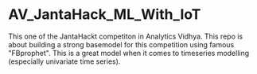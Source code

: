 # AV_JantaHack_ML_With_IoT
This one of the JantaHackt competiton in Analytics Vidhya. This repo is about building a strong basemodel for this competition using famous "FBprophet". This is a great model when it comes to timeseries modelling (especially univariate time series). 
